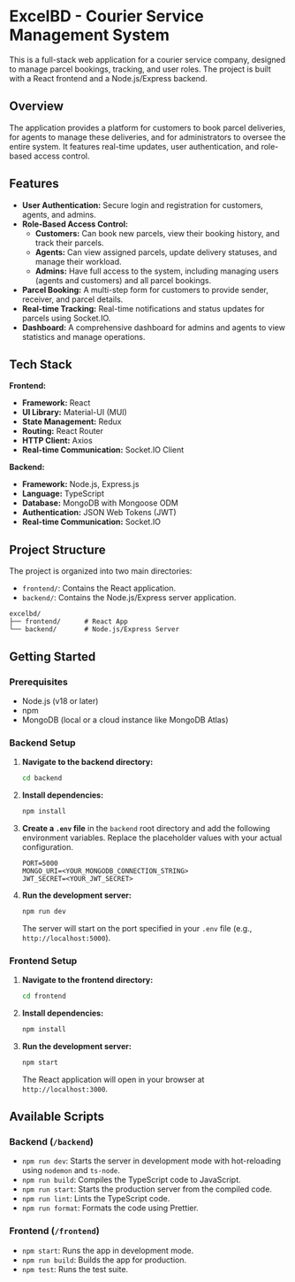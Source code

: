 # ExcelBD - Courier Service Management System

This is a full-stack web application for a courier service company, designed to manage parcel bookings, tracking, and user roles. The project is built with a React frontend and a Node.js/Express backend.

## Overview

The application provides a platform for customers to book parcel deliveries, for agents to manage these deliveries, and for administrators to oversee the entire system. It features real-time updates, user authentication, and role-based access control.

## Features

*   **User Authentication:** Secure login and registration for customers, agents, and admins.
*   **Role-Based Access Control:**
    *   **Customers:** Can book new parcels, view their booking history, and track their parcels.
    *   **Agents:** Can view assigned parcels, update delivery statuses, and manage their workload.
    *   **Admins:** Have full access to the system, including managing users (agents and customers) and all parcel bookings.
*   **Parcel Booking:** A multi-step form for customers to provide sender, receiver, and parcel details.
*   **Real-time Tracking:** Real-time notifications and status updates for parcels using Socket.IO.
*   **Dashboard:** A comprehensive dashboard for admins and agents to view statistics and manage operations.

## Tech Stack

**Frontend:**

*   **Framework:** React
*   **UI Library:** Material-UI (MUI)
*   **State Management:** Redux
*   **Routing:** React Router
*   **HTTP Client:** Axios
*   **Real-time Communication:** Socket.IO Client

**Backend:**

*   **Framework:** Node.js, Express.js
*   **Language:** TypeScript
*   **Database:** MongoDB with Mongoose ODM
*   **Authentication:** JSON Web Tokens (JWT)
*   **Real-time Communication:** Socket.IO

## Project Structure

The project is organized into two main directories:

-   `frontend/`: Contains the React application.
-   `backend/`: Contains the Node.js/Express server application.

```
excelbd/
├── frontend/      # React App
└── backend/       # Node.js/Express Server
```

## Getting Started

### Prerequisites

*   Node.js (v18 or later)
*   npm
*   MongoDB (local or a cloud instance like MongoDB Atlas)

### Backend Setup

1.  **Navigate to the backend directory:**
    ```bash
    cd backend
    ```

2.  **Install dependencies:**
    ```bash
    npm install
    ```

3.  **Create a `.env` file** in the `backend` root directory and add the following environment variables. Replace the placeholder values with your actual configuration.
    ```
    PORT=5000
    MONGO_URI=<YOUR_MONGODB_CONNECTION_STRING>
    JWT_SECRET=<YOUR_JWT_SECRET>
    ```

4.  **Run the development server:**
    ```bash
    npm run dev
    ```
    The server will start on the port specified in your `.env` file (e.g., `http://localhost:5000`).

### Frontend Setup

1.  **Navigate to the frontend directory:**
    ```bash
    cd frontend
    ```

2.  **Install dependencies:**
    ```bash
    npm install
    ```

3.  **Run the development server:**
    ```bash
    npm start
    ```
    The React application will open in your browser at `http://localhost:3000`.

## Available Scripts

### Backend (`/backend`)

*   `npm run dev`: Starts the server in development mode with hot-reloading using `nodemon` and `ts-node`.
*   `npm run build`: Compiles the TypeScript code to JavaScript.
*   `npm run start`: Starts the production server from the compiled code.
*   `npm run lint`: Lints the TypeScript code.
*   `npm run format`: Formats the code using Prettier.

### Frontend (`/frontend`)

*   `npm start`: Runs the app in development mode.
*   `npm run build`: Builds the app for production.
*   `npm test`: Runs the test suite.